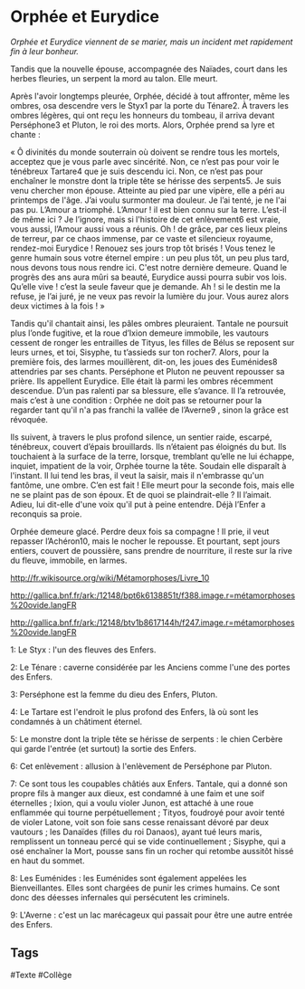 # Orphée et Eurydice

*Orphée et Eurydice viennent de se marier, mais un incident met rapidement fin à leur bonheur.*

Tandis que la nouvelle épouse, accompagnée des Naïades, court dans les herbes fleuries, un serpent la mord au talon. Elle meurt.

Après l'avoir longtemps pleurée, Orphée, décidé à tout affronter, même les ombres, osa descendre vers le Styx1 par la porte du Ténare2. À travers les ombres légères, qui ont reçu les honneurs du tombeau, il arriva devant Perséphone3 et Pluton, le roi des morts. Alors, Orphée prend sa lyre et chante :

« Ô divinités du monde souterrain où doivent se rendre tous les mortels, acceptez que je vous parle avec sincérité. Non, ce n’est pas pour voir le ténébreux Tartare4 que je suis descendu ici. Non, ce n’est pas pour enchaîner le monstre dont la triple tête se hérisse des serpents5. Je suis venu chercher mon épouse. Atteinte au pied par une vipère, elle a péri au printemps de l'âge. J’ai voulu surmonter ma douleur. Je l’ai tenté, je ne l'ai pas pu. L’Amour a triomphé. L’Amour ! il est bien connu sur la terre. L’est-il de même ici ? Je l’ignore, mais si l'histoire de cet enlèvement6 est vraie, vous aussi, l’Amour aussi vous a réunis. Oh ! de grâce, par ces lieux pleins de terreur, par ce chaos immense, par ce vaste et silencieux royaume, rendez-moi Eurydice ! Renouez ses jours trop tôt brisés ! Vous tenez le genre humain sous votre éternel empire : un peu plus tôt, un peu plus tard, nous devons tous nous rendre ici. C'est notre dernière demeure. Quand le progrès des ans aura mûri sa beauté, Eurydice aussi pourra subir vos lois. Qu’elle vive ! c’est la seule faveur que je demande. Ah ! si le destin me la refuse, je l’ai juré, je ne veux pas revoir la lumière du jour. Vous aurez alors deux victimes à la fois ! »

Tandis qu'il chantait ainsi, les pâles ombres pleuraient. Tantale ne poursuit plus l’onde fugitive, et la roue d’Ixion demeure immobile, les vautours cessent de ronger les entrailles de Tityus, les filles de Bélus se reposent sur leurs urnes, et toi, Sisyphe, tu t’assieds sur ton rocher7. Alors, pour la première fois, des larmes mouillèrent, dit-on, les joues des Euménides8 attendries par ses chants. Perséphone et Pluton ne peuvent repousser sa prière. Ils appellent Eurydice. Elle était là parmi les ombres récemment descendue. D’un pas ralenti par sa blessure, elle s’avance. Il l’a retrouvée, mais c’est à une condition : Orphée ne doit pas se retourner pour la regarder tant qu'il n'a pas franchi la vallée de l’Averne9 , sinon la grâce est révoquée.

Ils suivent, à travers le plus profond silence, un sentier raide, escarpé, ténébreux, couvert d’épais brouillards. Ils n’étaient pas éloignés du but. Ils touchaient à la surface de la terre, lorsque, tremblant qu’elle ne lui échappe, inquiet, impatient de la voir, Orphée tourne la tête. Soudain elle disparaît à l'instant. Il lui tend les bras, il veut la saisir, mais il n'embrasse qu'un fantôme, une ombre. C’en est fait ! Elle meurt pour la seconde fois, mais elle ne se plaint pas de son époux. Et de quoi se plaindrait-elle ? Il l’aimait. Adieu, lui dit-elle d'une voix qu'il put à peine entendre. Déjà l’Enfer a reconquis sa proie.

Orphée demeure glacé. Perdre deux fois sa compagne ! Il prie, il veut repasser l’Achéron10, mais le nocher le repousse. Et pourtant, sept jours entiers, couvert de poussière, sans prendre de nourriture, il reste sur la rive du fleuve, immobile, en larmes.

http://fr.wikisource.org/wiki/Métamorphoses/Livre_10

http://gallica.bnf.fr/ark:/12148/bpt6k6138851t/f388.image.r=métamorphoses%20ovide.langFR

http://gallica.bnf.fr/ark:/12148/btv1b8617144h/f247.image.r=métamorphoses%20ovide.langFR


1: Le Styx : l'un des fleuves des Enfers.

2: Le Ténare : caverne considérée par les Anciens comme l'une des portes des Enfers.

3: Perséphone est la femme du dieu des Enfers, Pluton.

4: Le Tartare est l'endroit le plus profond des Enfers, là où sont les condamnés à un châtiment éternel.

5: Le monstre dont la triple tête se hérisse de serpents : le chien Cerbère qui garde l'entrée (et surtout) la sortie des Enfers.

6: Cet enlèvement : allusion à l'enlèvement de Perséphone par Pluton.

7: Ce sont tous les coupables châtiés aux Enfers. Tantale, qui a donné son propre fils à manger aux dieux, est condamné à une faim et une soif éternelles ; Ixion, qui a voulu violer Junon, est attaché à une roue enflammée qui tourne perpétuellement ; Tityos, foudroyé pour avoir tenté de violer Latone, voit son foie sans cesse renaissant dévoré par deux vautours ; les Danaïdes (filles du roi Danaos), ayant tué leurs maris, remplissent un tonneau percé qui se vide continuellement ; Sisyphe, qui a osé enchaîner la Mort, pousse sans fin un rocher qui retombe aussitôt hissé en haut du sommet.

8: Les Euménides : les Euménides sont également appelées les Bienveillantes. Elles sont chargées de punir les crimes humains. Ce sont donc des déesses infernales qui persécutent les criminels.

9: L'Averne : c'est un lac marécageux qui passait pour être une autre entrée des Enfers.

## Tags

#Texte #Collège 